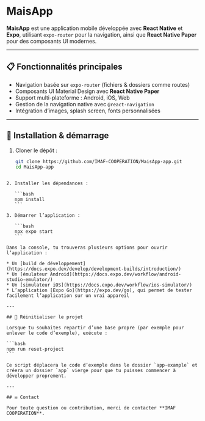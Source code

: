 # MaisApp

**MaisApp** est une application mobile développée avec **React Native** et **Expo**, utilisant `expo-router` pour la navigation, ainsi que **React Native Paper** pour des composants UI modernes.

---

## 📋 Fonctionnalités principales

- Navigation basée sur `expo-router` (fichiers & dossiers comme routes)
- Composants UI Material Design avec **React Native Paper**
- Support multi-plateforme : Android, iOS, Web
- Gestion de la navigation native avec `@react-navigation`
- Intégration d’images, splash screen, fonts personnalisées

---

## 🚀 Installation & démarrage

1. Cloner le dépôt :
   ```bash
   git clone https://github.com/IMAF-COOPERATION/MaisApp-app.git
   cd MaisApp-app
````

2. Installer les dépendances :

   ```bash
   npm install
   ```

3. Démarrer l’application :

   ```bash
   npx expo start
   ```

Dans la console, tu trouveras plusieurs options pour ouvrir l’application :

* Un [build de développement](https://docs.expo.dev/develop/development-builds/introduction/)
* Un [émulateur Android](https://docs.expo.dev/workflow/android-studio-emulator/)
* Un [simulateur iOS](https://docs.expo.dev/workflow/ios-simulator/)
* L’application [Expo Go](https://expo.dev/go), qui permet de tester facilement l’application sur un vrai appareil

---

## 🔄 Réinitialiser le projet

Lorsque tu souhaites repartir d’une base propre (par exemple pour enlever le code d’exemple), exécute :

```bash
npm run reset-project
```

Ce script déplacera le code d’exemple dans le dossier `app-example` et créera un dossier `app` vierge pour que tu puisses commencer à développer proprement.

---

## ✉️ Contact

Pour toute question ou contribution, merci de contacter **IMAF COOPERATION**.

